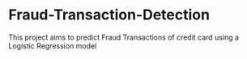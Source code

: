# Fraud-Transaction-Detection
This project aims to predict Fraud Transactions of credit card using a Logistic Regression model

